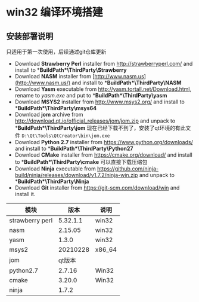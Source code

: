 # win32 编译环境搭建

##  安装部署说明

只适用于第一次使用，后续通过git仓库更新

- Download **Strawberry Perl** installer from http://strawberryperl.com/ and install to ***BuildPath\*\ThirdParty\Strawberry**
- Download **NASM** installer from [http://www.nasm.us](http://www.nasm.us/) and install to ***BuildPath\*\ThirdParty\NASM**
- Download **Yasm** executable from http://yasm.tortall.net/Download.html, rename to *yasm.exe* and put to ***BuildPath\*\ThirdParty\yasm**
- Download **MSYS2** installer from http://www.msys2.org/ and install to ***BuildPath\*\ThirdParty\msys64**
- Download **jom** archive from http://download.qt.io/official_releases/jom/jom.zip and unpack to ***BuildPath\*\ThirdParty\jom** 现在已经下载不到了，安装了qt环境的有此文件 `D:\Qt\Tools\QtCreator\bin\jom.exe`
- Download **Python 2.7** installer from https://www.python.org/downloads/ and install to ***BuildPath\*\ThirdParty\Python27**
- Download **CMake** installer from https://cmake.org/download/ and install to ***BuildPath\*\ThirdParty\cmake** 可以直接下载压缩包
- Download **Ninja** executable from https://github.com/ninja-build/ninja/releases/download/v1.7.2/ninja-win.zip and unpack to ***BuildPath\*\ThirdParty\Ninja**
- Download **Git** installer from https://git-scm.com/download/win and install it.



| 模块            | 版本     | 说明   |
| --------------- | -------- | ------ |
| strawberry perl | 5.32.1.1 | win32  |
| nasm            | 2.15.05  | win32  |
| yasm            | 1.3.0    | win32  |
| msys2           | 20210228 | x86_64 |
| jom             | qt版本   |        |
| python2.7       | 2.7.16   | Win32  |
| cmake           | 3.20.0   | Win32  |
| ninja           | 1.7.2    |        |

